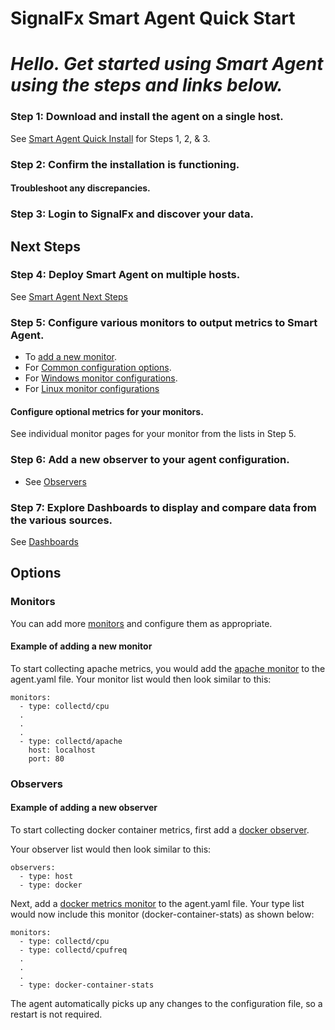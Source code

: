 # SignalFx Smart Agent Quick Start

# _Hello. Get started using Smart Agent using the steps and links below._

### Step 1: Download and install the agent on a single host.

See [Smart Agent Quick Install](./docs/smart-agent-quick-install.md) for Steps 1, 2, & 3.

### Step 2: Confirm the installation is functioning.

#### Troubleshoot any discrepancies. 

### Step 3: Login to SignalFx and discover your data.

## Next Steps

### Step 4: Deploy Smart Agent on multiple hosts.

See [Smart Agent Next Steps](./docs/smart-agent-next-steps.md)

### Step 5: Configure various monitors to output metrics to Smart Agent. 

- To [add a new monitor](#Monitors).
- For [Common configuration options](https://docs.signalfx.com/en/latest/integrations/agent/monitor-config.md). 
- For [Windows monitor configurations](https://docs.signalfx.com/en/latest/integrations/agent/windows.md).
- For [Linux monitor configurations](https://docs.signalfx.com/en/latest/integrations/agent/monitor-config.html.)

#### Configure optional metrics for your monitors.

See individual monitor pages for your monitor from the lists in Step 5.

### Step 6: Add a new observer to your agent configuration.

- See [Observers](#observers)

### Step 7: Explore Dashboards to display and compare data from the various sources.

See [Dashboards](https://docs.signalfx.com/en/latest/dashboards/index.html)


## Options 

### Monitors 

You can add more [monitors](https://docs.signalfx.com/en/latest/integrations/agent/monitor-config.html) and configure them as appropriate.

#### Example of adding a new monitor

To start collecting apache metrics, you would add the [apache monitor](./docs/monitors/collectd-apache.md) to the agent.yaml file.
Your monitor list would then look similar to this:

```
monitors:
  - type: collectd/cpu
  .
  .
  .
  - type: collectd/apache
    host: localhost
    port: 80
```

### Observers

#### Example of adding a new observer

To start collecting docker container metrics, first add a [docker observer](./observers/docker.md).

Your observer list would then look similar to this:

```
observers:
  - type: host
  - type: docker
```

Next, add a [docker metrics monitor](./monitors/docker-container-stats.md) to the agent.yaml file. Your type list would now include this monitor (docker-container-stats) as shown below:

```
monitors:
  - type: collectd/cpu
  - type: collectd/cpufreq
  .
  .
  .
  - type: docker-container-stats
```

The agent automatically picks up any changes to the configuration file, so a restart is not required.



